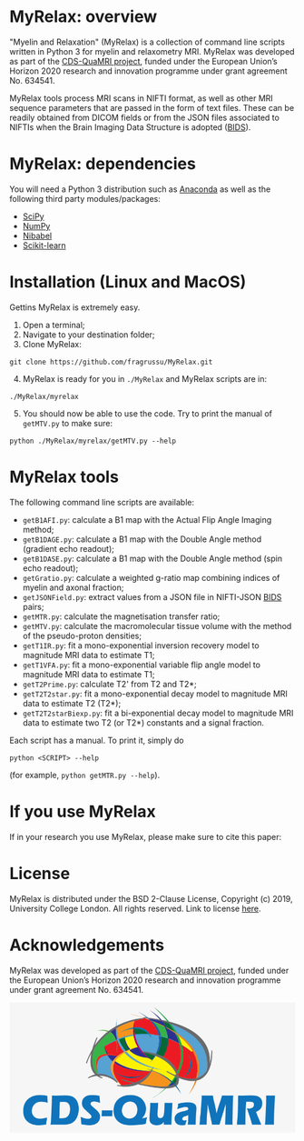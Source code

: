 # MyRelax: overview
"Myelin and Relaxation" (MyRelax) is a collection of command line scripts written in Python 3 for myelin and relaxometry MRI. MyRelax was developed as part of the [CDS-QuaMRI project](http://cds-quamri.eu), funded under the European Union’s Horizon 2020 research and innovation programme under grant agreement No. 634541.

MyRelax tools process MRI scans in NIFTI format, as well as other MRI sequence parameters that are passed in the form of text files. These can be readily obtained from DICOM fields or from the JSON files associated to NIFTIs when the Brain Imaging Data Structure is adopted ([BIDS](http://bids.neuroimaging.io)).

# MyRelax: dependencies
You will need a Python 3 distribution such as [Anaconda](http://www.anaconda.com/distribution) as well as the following third party modules/packages:
* [SciPy](http://www.scipy.org)
* [NumPy](https://numpy.org)
* [Nibabel](http://nipy.org/nibabel)
* [Scikit-learn](http://scikit-learn.org/stable)


# Installation (Linux and MacOS)
Gettins MyRelax is extremely easy.

1. Open a terminal;
2. Navigate to your destination folder;
3. Clone MyRelax:
```
git clone https://github.com/fragrussu/MyRelax.git 
```
4. MyRelax is ready for you in `./MyRelax` and MyRelax scripts are in: 
```
./MyRelax/myrelax
```
5. You should now be able to use the code. Try to print the manual of `getMTV.py` to make sure:
```
python ./MyRelax/myrelax/getMTV.py --help
```

# MyRelax tools
The following command line scripts are available:
* `getB1AFI.py`: calculate a B1 map with the Actual Flip Angle Imaging method;
* `getB1DAGE.py`: calculate a B1 map with the Double Angle method (gradient echo readout);
* `getB1DASE.py`: calculate a B1 map with the Double Angle method (spin echo readout);
* `getGratio.py`: calculate a weighted g-ratio map combining indices of myelin and axonal fraction;
* `getJSONField.py`: extract values from a JSON file in NIFTI-JSON [BIDS](http://bids.neuroimaging.io) pairs;
* `getMTR.py`: calculate the magnetisation transfer ratio;
* `getMTV.py`: calculate the macromolecular tissue volume with the method of the pseudo-proton densities;
* `getT1IR.py`: fit a mono-exponential inversion recovery model to magnitude MRI data to estimate T1;
* `getT1VFA.py`: fit a mono-exponential variable flip angle model to magnitude MRI data to estimate T1;
* `getT2Prime.py`: calculate T2' from T2 and T2*;
* `getT2T2star.py`: fit a mono-exponential decay model to magnitude MRI data to estimate T2 (T2*);
* `getT2T2starBiexp.py`: fit a bi-exponential decay model to magnitude MRI data to estimate two T2 (or T2*) constants and a signal fraction.

Each script has a manual. To print it, simply do
```
python <SCRIPT> --help
```
(for example, `python getMTR.py --help`).

# If you use MyRelax
If in your research you use MyRelax, please make sure to cite this paper:

# License
MyRelax is distributed under the BSD 2-Clause License, Copyright (c) 2019, University College London. All rights reserved.
Link to license [here](http://github.com/fragrussu/MyRelax/blob/master/LICENSE).

# Acknowledgements
MyRelax was developed as part of the [CDS-QuaMRI project](http://cds-quamri.eu), funded under the European Union’s Horizon 2020 research and innovation programme under grant agreement No. 634541.

![CDSQuaMRI](https://github.com/fragrussu/MyRelax/blob/master/cdsquamri_logo.png)

